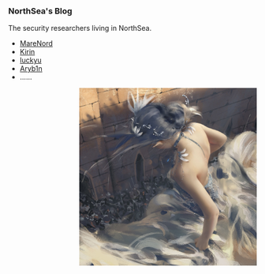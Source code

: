 ### NorthSea's Blog

The security researchers living in NorthSea.

- [MareNord](https://twitter.com/MareNordPwn)
- [Kirin](https://twitter.com/Pwnrin)
- [luckyu](https://twitter.com/uuulucky)
- [Aryb1n](https://twitter.com/aryb1n)
- ......

<div align=right><img src="/images/NorthSea.jpg" width=360 height=360></div>
